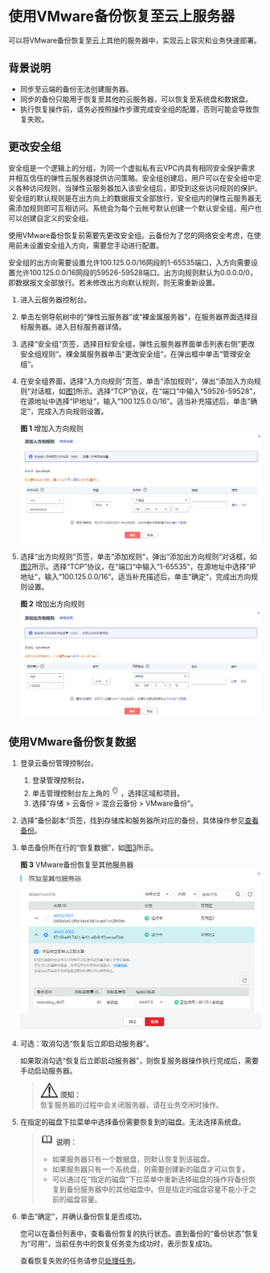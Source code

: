 # 使用VMware备份恢复至云上服务器<a name="cbr_03_0078"></a>

可以将VMware备份恢复至云上其他的服务器中，实现云上容灾和业务快速部署。

## 背景说明<a name="zh-cn_topic_0160754601_section3894151612319"></a>

-   同步至云端的备份无法创建服务器。
-   同步的备份只能用于恢复至其他的云服务器，可以恢复至系统盘和数据盘。
-   执行恢复操作前，请务必按照操作步骤完成安全组的配置，否则可能会导致恢复失败。

## 更改安全组<a name="section86132724315"></a>

安全组是一个逻辑上的分组，为同一个虚拟私有云VPC内具有相同安全保护需求并相互信任的弹性云服务器提供访问策略。安全组创建后，用户可以在安全组中定义各种访问规则，当弹性云服务器加入该安全组后，即受到这些访问规则的保护。安全组的默认规则是在出方向上的数据报文全部放行，安全组内的弹性云服务器无需添加规则即可互相访问。系统会为每个云帐号默认创建一个默认安全组，用户也可以创建自定义的安全组。

使用VMware备份恢复前需要先更改安全组。云备份为了您的网络安全考虑，在使用前未设置安全组入方向，需要您手动进行配置。

安全组的出方向需要设置允许100.125.0.0/16网段的1-65535端口，入方向需要设置允许100.125.0.0/16网段的59526-59528端口。出方向规则默认为0.0.0.0/0，即数据报文全部放行。若未修改出方向默认规则，则无需重新设置。

1.  进入云服务器控制台。
2.  单击左侧导航树中的“弹性云服务器”或“裸金属服务器”，在服务器界面选择目标服务器。进入目标服务器详情。
3.  选择“安全组“页签，选择目标安全组，弹性云服务器界面单击列表右侧“更改安全组规则“。裸金属服务器单击“更改安全组“，在弹出框中单击“管理安全组“。
4.  在安全组界面，选择“入方向规则“页签，单击“添加规则“，弹出“添加入方向规则“对话框，如[图1](#fig325675335215)所示。选择“TCP”协议，在“端口“中输入“59526-59528”，在源地址中选择“IP地址“，输入“100.125.0.0/16”。适当补充描述后，单击“确定“，完成入方向规则设置。

    **图 1**  增加入方向规则<a name="fig325675335215"></a>  
    ![](figures/增加入方向规则.png "增加入方向规则")

5.  选择“出方向规则“页签，单击“添加规则“，弹出“添加出方向规则“对话框，如[图2](#fig12673419116)所示。选择“TCP”协议，在“端口“中输入“1-65535”，在源地址中选择“IP地址“，输入“100.125.0.0/16”。适当补充描述后，单击“确定“，完成出方向规则设置。

    **图 2**  增加出方向规则<a name="fig12673419116"></a>  
    ![](figures/增加出方向规则.png "增加出方向规则")


## 使用VMware备份恢复数据<a name="section17372011145014"></a>

1.  登录云备份管理控制台。
    1.  登录管理控制台。
    2.  单击管理控制台左上角的![](figures/icon-region.png)，选择区域和项目。
    3.  选择“存储 \> 云备份 \> 混合云备份 \> VMware备份”。

2.  选择“备份副本“页签，找到存储库和服务器所对应的备份，具体操作参见[查看备份](https://support.huaweicloud.com/usermanual-cbr/cbr_03_0013.html)。
3.  单击备份所在行的“恢复数据”，如[图3](#zh-cn_topic_0160754601_fig65211231152210)所示。

    **图 3**  VMware备份恢复至其他服务器<a name="zh-cn_topic_0160754601_fig65211231152210"></a>  
    ![](figures/VMware备份恢复至其他服务器.png "VMware备份恢复至其他服务器")

4.  可选：取消勾选“恢复后立即启动服务器”。

    如果取消勾选“恢复后立即启动服务器”，则恢复服务器操作执行完成后，需要手动启动服务器。

    >![](public_sys-resources/icon-notice.gif) **须知：**   
    >恢复服务器的过程中会关闭服务器，请在业务空闲时操作。  

5.  在指定的磁盘下拉菜单中选择备份需要恢复到的磁盘。无法选择系统盘。

    >![](public_sys-resources/icon-note.gif) **说明：**   
    >-   如果服务器只有一个数据盘，则默认恢复到该磁盘。  
    >-   如果服务器只有一个系统盘，则需要创建新的磁盘才可以恢复。  
    >-   可以通过在“指定的磁盘“下拉菜单中重新选择磁盘的操作将备份恢复到备份服务器中的其他磁盘中。但是指定的磁盘容量不能小于之前的磁盘容量。  

6.  单击“确定”，并确认备份恢复是否成功。

    您可以在备份列表中，查看备份恢复的执行状态。直到备份的“备份状态”恢复为“可用”，当前任务中的恢复任务变为成功时，表示恢复成功。

    查看恢复失败的任务请参见[处理任务](https://support.huaweicloud.com/usermanual-cbr/cbr_03_0035.html)。



